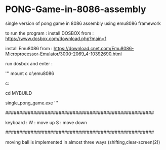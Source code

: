 # PONG-Game-in-8086-assembly
single version of pong game in 8086 assembly using emu8086 framework

to run the program :
install DOSBOX from : https://www.dosbox.com/download.php?main=1

install Emu8086 from : https://download.cnet.com/Emu8086-Microprocessor-Emulator/3000-2069_4-10392690.html


run dosbox and enter :

'''
mount c c:\emu8086

c:

cd MYBUILD

single_pong_game.exe
'''

#####################################################

keyboard :
W : move up
S : move down

#####################################################

moving ball is implemented in almost three ways (shifting,clear-screen(2))
